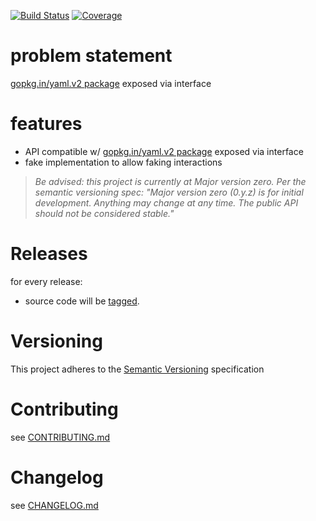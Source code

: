 [![Build Status](https://travis-ci.org/golang-interfaces/gopkg.in-yaml.v2.svg?branch=master)](https://travis-ci.org/golang-interfaces/gopkg.in-yaml.v2)
[![Coverage](https://codecov.io/gh/golang-interfaces/gopkg.in-yaml.v2/branch/master/graph/badge.svg)](https://codecov.io/gh/golang-interfaces/gopkg.in-yaml.v2)

# problem statement

[gopkg.in/yaml.v2 package](https://github.com/go-yaml/yaml) exposed via interface

# features

- API compatible w/ [gopkg.in/yaml.v2 package](https://github.com/go-yaml/yaml) exposed via interface
- fake implementation to allow faking interactions

> *Be advised: this project is currently at Major version zero. Per the
> semantic versioning spec: "Major version zero (0.y.z) is for initial
> development. Anything may change at any time. The public API should
> not be considered stable."*

# Releases

for every release:

- source code will be [tagged](https://github.com/gopkg.in-yaml.v2/tags).

# Versioning

This project adheres to the [Semantic Versioning](http://semver.org/)
specification

# Contributing

see [CONTRIBUTING.md](CONTRIBUTING.md)

# Changelog

see [CHANGELOG.md](CHANGELOG.md)
